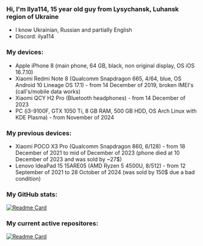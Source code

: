 ### Hi, I'm Ilya114, 15 year old guy from Lysychansk, Luhansk region of Ukraine 

- I know Ukrainian, Russian and partially English
- Discord: ilya114

### My devices:
- Apple iPhone 8 (main phone, 64 GB, black, non original display, OS iOS 16.7.10)
- Xiaomi Redmi Note 8 (Qualcomm Snapdragon 665, 4/64, blue, OS Android 10 Lineage OS 17.1) - from 14 December of 2019, broken IMEI's (call's/mobile data works)
- Xiaomi QCY H2 Pro (Bluetooth headphones) - from 14 December of 2023
- PC (i3-9100F, GTX 1050 Ti, 8 GB RAM, 500 GB HDD, OS Arch Linux with KDE Plasma) - from November of 2024

### My previous devices:
- Xiaomi POCO X3 Pro (Qualcomm Snapdragon 860, 6/128) - from 18 December of 2021 to mid of December of 2023 (phone died at 10 December of 2023 and was sold by ~27$)
- Lenovo IdeaPad 15 15ARE05 (AMD Ryzen 5 4500U, 8/512) - from 12 September of 2021 to 28 October of 2024 (was sold by 150$ due a bad condition)

### My GitHub stats:
[![Readme Card](https://github-readme-stats.vercel.app/api?username=Ilya114&theme=dark&border_color=FFFFFF&show_icons=true&hide_title=true)](https://github.com/anuraghazra/github-readme-stats)

### My current active repositores:
[![Readme Card](https://github-readme-stats.vercel.app/api/pin?username=Ilya114&repo=Box64Droid&theme=dark&border_color=FFFFFF)](https://github.com/Ilya114/Box64Droid)
